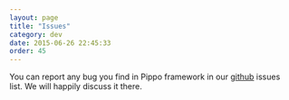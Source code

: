 ```yaml
---
layout: page
title: "Issues"
category: dev
date: 2015-06-26 22:45:33
order: 45
---
```


You can report any bug you find in Pippo framework in our [github](https://github.com/decebals/pippo/issues) issues list. We will happily discuss it there.
